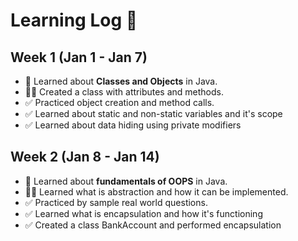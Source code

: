 # Learning Log 📖

## Week 1 (Jan 1 - Jan 7)
- 📌 Learned about **Classes and Objects** in Java.  
- 🧑‍💻 Created a class with attributes and methods.  
- ✅ Practiced object creation and method calls.
- ✅ Learned about static and non-static variables and it's scope
- ✅ Learned about data hiding using private modifiers

## Week 2 (Jan 8 - Jan 14)
- 📌 Learned about **fundamentals of OOPS** in Java.
- 🧑‍💻 Learned what is abstraction and how it can be implemented.
- ✅ Practiced by sample real world questions.
- ✅ Learned what is encapsulation and how it's functioning
- ✅ Created a class BankAccount and performed encapsulation
